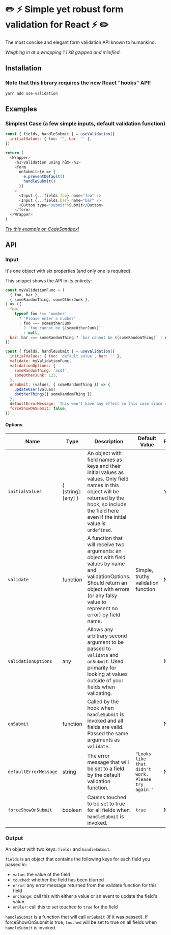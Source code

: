 # ✏️ ⚡️ Simple yet robust form validation for React ⚡️ ✏️

The most concise and elegant form validation API known to humankind.

_Weighing in at a whopping 1.1 kB gzipped and minified._

## Installation

### Note that this library requires the new React "hooks" API!

`yarn add use-validation`

## Examples

### Simplest Case (a few simple inputs, default validation function)

```js
const { fields, handleSubmit } = useValidation({
  initialValues: { foo: '', bar: '' },
})

return (
  <Wrapper>
    <h1>Validation using hūX</h1>
    <form
      onSubmit={e => {
        e.preventDefault()
        handleSubmit()
      }}
    >
      <Input {...fields.foo} name="foo" />
      <Input {...fields.bar} name="bar" />
      <Button type="submit">Submit</Button>
    </form>
  </Wrapper>
)
```

_[Try this example on CodeSandbox!](https://codesandbox.io/embed/qknzy1qk9q?module=%2Fsrc%2Fexample.js)_

## API

### Input

It's one object with six properties (and only one is required).

This snippet shows the API in its entirety:

```js
const myValidationFunc = (
  { foo, bar },
  { someRandomThing, someOtherJunk },
) => ({
  foo:
    typeof foo !== 'number'
      ? 'Please enter a number'
      : foo === someOtherJunk
        ? `foo cannot be ${someOtherJunk}`
        : null,
  bar: bar === someRandomThing ? `bar cannot be ${someRandomThing}` : null,
})

const { fields, handleSubmit } = useValidation({
  initialValues: { foo: 'default value', bar: '' },
  validate: myValidationFunc,
  validationOptions: {
    someRandomThing: 'asdf',
    someOtherJunk: 123,
  },
  onSubmit: (values, { someRandomThing }) => {
    updateUser(values)
    doOtherThings({ someRandomThing })
  },
  defaultErrorMessage: `This won't have any effect in this case since we're using a custom validation function.`,
  forceShowOnSubmit: false,
})
```

#### Options

| Name                  | Type                | Description                                                                                                                                                                                              | Default Value                                      | Required? |
| --------------------- | ------------------- | -------------------------------------------------------------------------------------------------------------------------------------------------------------------------------------------------------- | -------------------------------------------------- | --------- |
| `initialValues`       | { [string]: [any] } | An object with field names as keys and their initial values as values. Only field names in this object will be returned by the hook, so include the field here even if the initial value is `undefined`. |                                                    | Yes       |
| `validate`            | function            | A function that will receive two arguments: an object with field values by name and validationOptions. Should return an object with errors (or any falsy value to represent no error) by field name.     | Simple, truthy validation function                 | No        |
| `validationOptions`   | any                 | Allows any arbitrary second argument to be passed to `validate` and `onSubmit`. Used primarily for looking at values outside of your fields when validating.                                             |                                                    | No        |
| `onSubmit`            | function            | Called by the hook when `handleSubmit` is invoked and all fields are valid. Passed the same arguments as `validate`.                                                                                     |                                                    | No        |
| `defaultErrorMessage` | string              | The error message that will be set to a field by the default validation function.                                                                                                                        | `"Looks like that didn't work. Please try again."` | No        |
| `forceShowOnSubmit`   | boolean             | Causes touched to be set to true for all fields when `handleSubmit` is invoked.                                                                                                                          | `true`                                             | No        |

### Output

An object with two keys: `fields` and `handleSubmit`.

`fields` is an object that contains the following keys for each field you passed in:

- `value`: the value of the field
- `touched`: whether the field has been blurred
- `error`: any error message returned from the validate function for this field
- `onChange`: call this with either a value or an event to update the field's value
- `onBlur`: call this to set touched to `true` for the field

`handleSubmit` is a function that will call `onSubmit` (if it was passed). If forceShowOnSubmit is true, `touched` will be set to true on all fields when `handleSubmit` is invoked.

